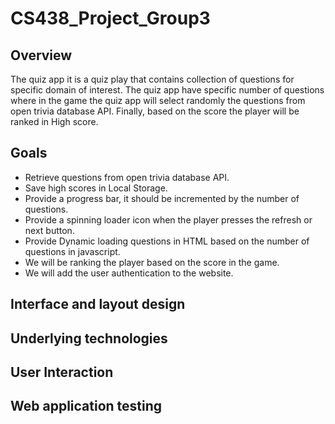 # CS438_Project_Group3

## Overview
The quiz app it is a quiz play that contains collection of questions for specific domain of interest. The quiz app have specific number of questions where in the game the quiz app will select randomly the questions from open trivia database API. Finally, based on the score the player will be ranked in High score.




## Goals
* Retrieve questions from open trivia database API.
* Save high scores in Local Storage.
* Provide a progress bar, it should be incremented by the number of questions.
* Provide a spinning loader icon when the player presses the refresh or next button.
* Provide Dynamic loading questions in HTML based on the number of questions in javascript.
* We will be ranking the player based on the score in the game.
* We will add the user authentication to the website.




## Interface and layout design



## Underlying technologies



## User Interaction



## Web application testing

